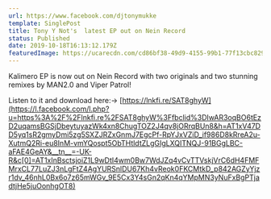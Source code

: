 ```yaml
---
url: https://www.facebook.com/djtonymukke
template: SinglePost
title: Tony Y Not's  latest EP out on Nein Record
status: Published
date: 2019-10-18T16:13:12.179Z
featuredImage: https://ucarecdn.com/cd86bf38-49d9-4155-99b1-77f13cbc8293/
---
```

Kalimero EP is now out on Nein Record with two originals and two stunning remixes by MAN2.0 and Viper Patrol!

Listen to it and download here:-> [https://lnkfi.re/SAT8ghyW](https://l.facebook.com/l.php?u=https%3A%2F%2Flnkfi.re%2FSAT8ghyW%3Ffbclid%3DIwAR3oqBO6tEzD2uqamsBGSjDbeytuyazWk4xn8ChugTOZ2J4qv8jORrqBUn8&h=AT1xV47DD5yq1sR2gmyDmi5zg5SXZJRZxGnmJ7EgcPf-RpYJxVZiD_if986D8kRreA2u-XutmQ2Ri-eu8InM-vmYQospt5ObTHtldtZLgGIgLXQITNQJ-91BGgLBC-aFAE4GeAY&__tn__=-UK-R&c[0]=AT1xInBsctsjoiZ1L9wDtI4wm0Bw7WdJZq4vCvTTVskjVrC6dH4FMFMrxCL77LuZJ3nLgFtZ4AgYURSnlDU67Kh4vReok0FKCMtkD_p842AGZyYjzr1dv_46nhL0Bx6o7z65mWGv_9E5Cx3Y4sGn2qKn4qYMpMN3yNuFxBgPTjadtjHe5juOonhgOT8)